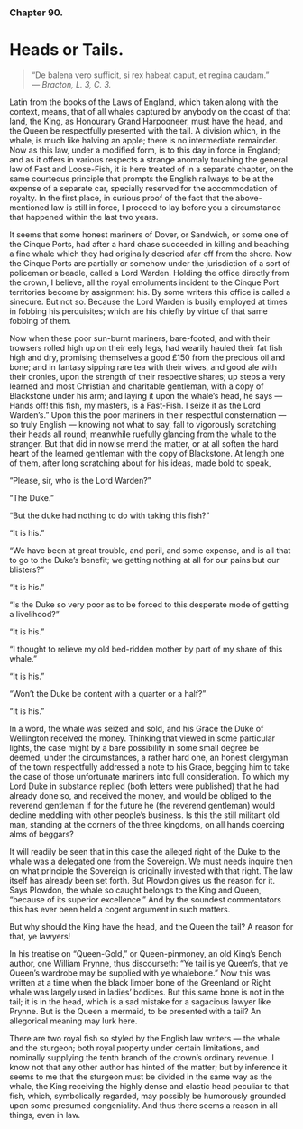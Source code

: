 ### Chapter 90. 
Heads or Tails.
===============


> “De balena vero sufficit, si rex habeat caput, et regina caudam.”    
> *— Bracton, L. 3, C. 3.*

Latin from the books of the Laws of England, which taken along with the
context, means, that of all whales captured by anybody on the coast of
that land, the King, as Honourary Grand Harpooneer, must have the head,
and the Queen be respectfully presented with the tail. A division which,
in the whale, is much like halving an apple; there is no intermediate
remainder. Now as this law, under a modified form, is to this day in
force in England; and as it offers in various respects a strange anomaly
touching the general law of Fast and Loose-Fish, it is here treated of
in a separate chapter, on the same courteous principle that prompts
the English railways to be at the expense of a separate car, specially
reserved for the accommodation of royalty. In the first place, in
curious proof of the fact that the above-mentioned law is still in
force, I proceed to lay before you a circumstance that happened within
the last two years.

It seems that some honest mariners of Dover, or Sandwich, or some one
of the Cinque Ports, had after a hard chase succeeded in killing and
beaching a fine whale which they had originally descried afar off from
the shore. Now the Cinque Ports are partially or somehow under the
jurisdiction of a sort of policeman or beadle, called a Lord Warden.
Holding the office directly from the crown, I believe, all the royal
emoluments incident to the Cinque Port territories become by assignment
his. By some writers this office is called a sinecure. But not so.
Because the Lord Warden is busily employed at times in fobbing his
perquisites; which are his chiefly by virtue of that same fobbing of
them.

Now when these poor sun-burnt mariners, bare-footed, and with their
trowsers rolled high up on their eely legs, had wearily hauled their fat
fish high and dry, promising themselves a good £150 from the precious
oil and bone; and in fantasy sipping rare tea with their wives, and good
ale with their cronies, upon the strength of their respective shares; up
steps a very learned and most Christian and charitable gentleman, with
a copy of Blackstone under his arm; and laying it upon the whale’s head,
he says — Hands off! this fish, my masters, is a Fast-Fish. I seize it
as the Lord Warden’s.” Upon this the poor mariners in their respectful
consternation — so truly English — knowing not what to say, fall to
vigorously scratching their heads all round; meanwhile ruefully glancing
from the whale to the stranger. But that did in nowise mend the matter,
or at all soften the hard heart of the learned gentleman with the copy
of Blackstone. At length one of them, after long scratching about for
his ideas, made bold to speak,

“Please, sir, who is the Lord Warden?”

“The Duke.”

“But the duke had nothing to do with taking this fish?”

“It is his.”

“We have been at great trouble, and peril, and some expense, and is
all that to go to the Duke’s benefit; we getting nothing at all for our
pains but our blisters?”

“It is his.”

“Is the Duke so very poor as to be forced to this desperate mode of
getting a livelihood?”

“It is his.”

“I thought to relieve my old bed-ridden mother by part of my share of
this whale.”

“It is his.”

“Won’t the Duke be content with a quarter or a half?”

“It is his.”

In a word, the whale was seized and sold, and his Grace the Duke of
Wellington received the money. Thinking that viewed in some particular
lights, the case might by a bare possibility in some small degree be
deemed, under the circumstances, a rather hard one, an honest clergyman
of the town respectfully addressed a note to his Grace, begging him to
take the case of those unfortunate mariners into full consideration. To
which my Lord Duke in substance replied (both letters were published)
that he had already done so, and received the money, and would be
obliged to the reverend gentleman if for the future he (the reverend
gentleman) would decline meddling with other people’s business. Is
this the still militant old man, standing at the corners of the three
kingdoms, on all hands coercing alms of beggars?

It will readily be seen that in this case the alleged right of the
Duke to the whale was a delegated one from the Sovereign. We must needs
inquire then on what principle the Sovereign is originally invested with
that right. The law itself has already been set forth. But Plowdon gives
us the reason for it. Says Plowdon, the whale so caught belongs to
the King and Queen, “because of its superior excellence.” And by the
soundest commentators this has ever been held a cogent argument in such
matters.

But why should the King have the head, and the Queen the tail? A reason
for that, ye lawyers!

In his treatise on “Queen-Gold,” or Queen-pinmoney, an old King’s Bench
author, one William Prynne, thus discourseth: “Ye tail is ye Queen’s,
that ye Queen’s wardrobe may be supplied with ye whalebone.” Now this
was written at a time when the black limber bone of the Greenland or
Right whale was largely used in ladies’ bodices. But this same bone
is not in the tail; it is in the head, which is a sad mistake for
a sagacious lawyer like Prynne. But is the Queen a mermaid, to be
presented with a tail? An allegorical meaning may lurk here.

There are two royal fish so styled by the English law writers — the whale
and the sturgeon; both royal property under certain limitations, and
nominally supplying the tenth branch of the crown’s ordinary revenue.
I know not that any other author has hinted of the matter; but by
inference it seems to me that the sturgeon must be divided in the same
way as the whale, the King receiving the highly dense and elastic head
peculiar to that fish, which, symbolically regarded, may possibly be
humorously grounded upon some presumed congeniality. And thus there
seems a reason in all things, even in law.
